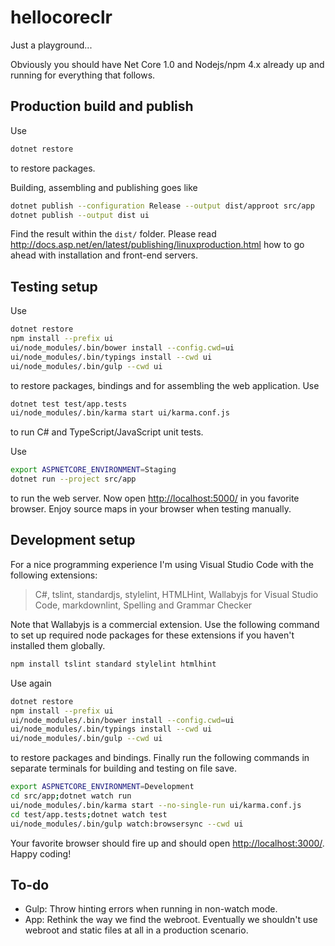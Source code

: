 # hellocoreclr

Just a playground...

Obviously you should have Net Core 1.0 and Nodejs/npm 4.x already up and running for everything that follows.

## Production build and publish

Use

```bash
dotnet restore
```

to restore packages.

Building, assembling and publishing goes like

```bash
dotnet publish --configuration Release --output dist/approot src/app
dotnet publish --output dist ui
```

Find the result within the ```dist/``` folder. Please read <http://docs.asp.net/en/latest/publishing/linuxproduction.html> how to go ahead with installation and front-end servers.

## Testing setup

Use

```bash
dotnet restore
npm install --prefix ui
ui/node_modules/.bin/bower install --config.cwd=ui
ui/node_modules/.bin/typings install --cwd ui
ui/node_modules/.bin/gulp --cwd ui
```

to restore packages, bindings and for assembling the web application. Use

```bash
dotnet test test/app.tests
ui/node_modules/.bin/karma start ui/karma.conf.js
```

to run C# and TypeScript/JavaScript unit tests.

Use

```bash
export ASPNETCORE_ENVIRONMENT=Staging
dotnet run --project src/app
```

to run the web server. Now open <http://localhost:5000/> in you favorite browser. Enjoy source maps in your browser when testing manually.

## Development setup

For a nice programming experience I'm using Visual Studio Code with the following extensions:
> C#, tslint, standardjs, stylelint, HTMLHint, Wallabyjs for Visual Studio Code, markdownlint, Spelling and Grammar Checker

Note that Wallabyjs is a commercial extension.
Use the following command to set up required node packages for these extensions if you haven't installed them globally.

```bash
npm install tslint standard stylelint htmlhint
```

Use again

```bash
dotnet restore
npm install --prefix ui
ui/node_modules/.bin/bower install --config.cwd=ui
ui/node_modules/.bin/typings install --cwd ui
ui/node_modules/.bin/gulp --cwd ui
```

to restore packages and bindings. Finally run the following commands in separate terminals for building and testing on file save.

```bash
export ASPNETCORE_ENVIRONMENT=Development
cd src/app;dotnet watch run
ui/node_modules/.bin/karma start --no-single-run ui/karma.conf.js
cd test/app.tests;dotnet watch test
ui/node_modules/.bin/gulp watch:browsersync --cwd ui
```

Your favorite browser should fire up and should open <http://localhost:3000/>. Happy coding!

## To-do

- Gulp: Throw hinting errors when running in non-watch mode.
- App: Rethink the way we find the webroot. Eventually we shouldn't use webroot and static files at all in a production scenario.
